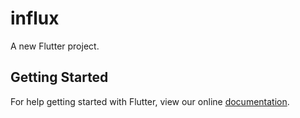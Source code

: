 # influx

A new Flutter project.

## Getting Started

For help getting started with Flutter, view our online
[documentation](https://flutter.io/).
